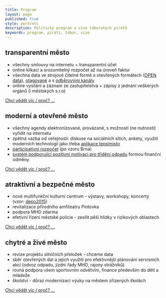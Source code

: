 ```yaml
---
title: Program
layout: page
published: true
style: portrets
description: Politický program a vize táborských pirátů
keywords: program, piráti, tábor, vize
---
```


## transparentní město
- všechny smlouvy na internetu + transparentní účet
- online klikací a srozumitelný rozpočet až na úroveň faktur
- všechna data ve strojově čitelné formě a otevřených formátech ([OPEN data](https://cs.wikipedia.org/wiki/Otev%C5%99en%C3%A1_data)), [otagované](http://wiki.knihovna.cz/index.php/Tagging) a s [odběrovými kanály](https://cs.wikipedia.org/wiki/RSS)
- online vysílání a záznam ze zastupitelstva + zápisy z jednání veškerých orgánů (i městských s.r.o)

<a href="javascript:void" onClick="$('#pilir1').toggle()">
  Chci vědět víc / proč? ...
</a>
<div id="pilir1" style="display:none">
  Transparence je stav, kdy není potřeba žádat o žádnou informaci, protože všechny jsou volně a přehledně k dispozici.
  Tomu se chceme přiblížit jako jen to je možné.
  Transparence buduje důvěru mezi občany a institucemi.
  Důvěřuj ale prověřuj a proto je potřeba mít vše k dispozici.
  A kde jinde než na internetu.
</div>

## moderní a otevřené město
- všechny agendy elektronizované, provázané, s možností (ne nutností) vyřídit na internetu
- zpětná vazba od veřejnosti: diskuse na sociálních sítích, ankety, využití moderních technologií jako třeba [aplikace lepsimisto](http://lepsimisto.cz)
- [participativní rozpočet](http://participativnirozpocet.cz/) (po vzoru Brna)
- [systém podporující pozitivní motivaci pro třidění odpadu](https://www.energyglobe.cz/-a100247--MZiHZaYz/inteligentni-system-nakladani-s-odpady) formou finanční odměny

<a href="javascript:void" onClick="$('#pilir2').toggle()">
  Chci vědět víc / proč? ...
</a>
<div id="pilir2" style="display:none">
- pořizování dotovanych elektromobilu - dobíjecí infrastruktura pro elektromobily, úsporné veřejné osvětlení ?????????
</div>

## atraktivní a bezpečné město
- nové multifunkční kulturní centrum - výstavy, workshopy, koncerty (vzor: [depo2015](https://www.depo2015.cz/))
- revitalizace přírodního amfiteatru Pintovka
- podpora MHD zdarma
- efetivní řízení městské policie - zesílit pěší hlídky v rizikových oblastech

<a href="javascript:void" onClick="$('#pilir3').toggle()">
  Chci vědět víc / proč? ...
</a>
<div id="pilir3" style="display:none">
 - senior cohousing (architektonická soutěž studentů s důrazem na co nejjednodušší konstrukci a cenu -> maximalizaci kapacity)
 - na významných lokalitách WIFI zdarma + uzamykatelné skříně na dobíjení mobilních telefonů
- vyhrazene, striktne oddelene jizdni pruhy pro kola
 je třeba zesílit pěší hlídky v rizikových oblastech
</div>

## chytré a živé město
- revize projektu silničních přeložek - chceme data
- sběr otevřených dat a jejich využití pro efektivnější plánování servisních akcí (odvoz odpadu, jízdní řády MHD, rajony strážníků)
- rovná podpora všem sportovním odvětvím, finance především do dětí a mládeže
- školství - důraz modernizaci výuky na městem zřízených školách

<a href="javascript:void" onClick="$('#pilir4').toggle()">
  Chci vědět víc / proč? ...
</a>
<div id="pilir4" style="display:none">
- kulturní akce - podpora neziskových a alternativních akcí, záštita města nad mainstream akcema.
- podpora činnosti spolků - spíše než finance tak zapůjčky prostor na činnost
- skoly: opustit frontalni vyuku - cesta z praveku
</div>
